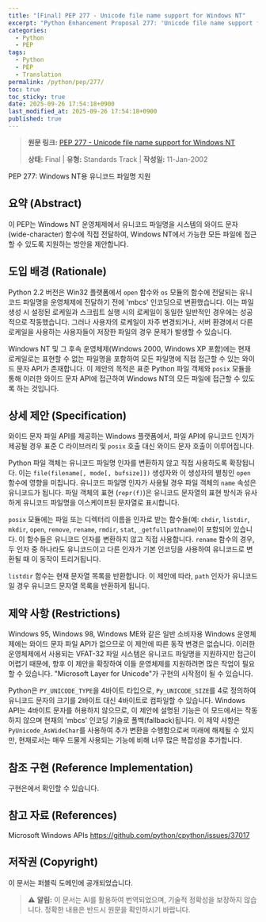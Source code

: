 ```yaml
---
title: "[Final] PEP 277 - Unicode file name support for Windows NT"
excerpt: "Python Enhancement Proposal 277: 'Unicode file name support for Windows NT'에 대한 한국어 번역입니다."
categories:
  - Python
  - PEP
tags:
  - Python
  - PEP
  - Translation
permalink: /python/pep/277/
toc: true
toc_sticky: true
date: 2025-09-26 17:54:18+0900
last_modified_at: 2025-09-26 17:54:18+0900
published: true
---
```

> **원문 링크:** [PEP 277 - Unicode file name support for Windows NT](https://peps.python.org/pep-0277/)
>
> **상태:** Final | **유형:** Standards Track | **작성일:** 11-Jan-2002

PEP 277: Windows NT용 유니코드 파일명 지원

## 요약 (Abstract)
이 PEP는 Windows NT 운영체제에서 유니코드 파일명을 시스템의 와이드 문자(wide-character) 함수에 직접 전달하여, Windows NT에서 가능한 모든 파일에 접근할 수 있도록 지원하는 방안을 제안합니다.

## 도입 배경 (Rationale)
Python 2.2 버전은 Win32 플랫폼에서 `open` 함수와 `os` 모듈의 함수에 전달되는 유니코드 파일명을 운영체제에 전달하기 전에 'mbcs' 인코딩으로 변환했습니다. 이는 파일 생성 시 설정된 로케일과 스크립트 실행 시의 로케일이 동일한 일반적인 경우에는 성공적으로 작동했습니다. 그러나 사용자의 로케일이 자주 변경되거나, 서버 환경에서 다른 로케일을 사용하는 사용자들이 저장한 파일의 경우 문제가 발생할 수 있습니다.

Windows NT 및 그 후속 운영체제(Windows 2000, Windows XP 포함)에는 현재 로케일로는 표현할 수 없는 파일명을 포함하여 모든 파일명에 직접 접근할 수 있는 와이드 문자 API가 존재합니다. 이 제안의 목적은 표준 Python 파일 객체와 `posix` 모듈을 통해 이러한 와이드 문자 API에 접근하여 Windows NT의 모든 파일에 접근할 수 있도록 하는 것입니다.

## 상세 제안 (Specification)
와이드 문자 파일 API를 제공하는 Windows 플랫폼에서, 파일 API에 유니코드 인자가 제공될 경우 표준 C 라이브러리 및 `posix` 호출 대신 와이드 문자 호출이 이루어집니다.

Python 파일 객체는 유니코드 파일명 인자를 변환하지 않고 직접 사용하도록 확장됩니다. 이는 `file(filename[, mode[, bufsize]])` 생성자와 이 생성자의 별칭인 `open` 함수에 영향을 미칩니다. 유니코드 파일명 인자가 사용될 경우 파일 객체의 `name` 속성은 유니코드가 됩니다. 파일 객체의 표현 (`repr(f)`)은 유니코드 문자열의 표현 방식과 유사하게 유니코드 파일명을 이스케이프된 문자열로 표시합니다.

`posix` 모듈에는 파일 또는 디렉터리 이름을 인자로 받는 함수들(예: `chdir`, `listdir`, `mkdir`, `open`, `remove`, `rename`, `rmdir`, `stat`, `_getfullpathname`)이 포함되어 있습니다. 이 함수들은 유니코드 인자를 변환하지 않고 직접 사용합니다. `rename` 함수의 경우, 두 인자 중 하나라도 유니코드이고 다른 인자가 기본 인코딩을 사용하여 유니코드로 변환될 때 이 동작이 트리거됩니다.

`listdir` 함수는 현재 문자열 목록을 반환합니다. 이 제안에 따라, `path` 인자가 유니코드일 경우 유니코드 문자열 목록을 반환하게 됩니다.

## 제약 사항 (Restrictions)
Windows 95, Windows 98, Windows ME와 같은 일반 소비자용 Windows 운영체제에는 와이드 문자 파일 API가 없으므로 이 제안에 따른 동작 변경은 없습니다. 이러한 운영체제에서 사용되는 VFAT-32 파일 시스템은 유니코드 파일명을 지원하지만 접근이 어렵기 때문에, 향후 이 제안을 확장하여 이들 운영체제를 지원하려면 많은 작업이 필요할 수 있습니다. "Microsoft Layer for Unicode"가 구현의 시작점이 될 수 있습니다.

Python은 `PY_UNICODE_TYPE`을 4바이트 타입으로, `Py_UNICODE_SIZE`를 4로 정의하여 유니코드 문자의 크기를 2바이트 대신 4바이트로 컴파일할 수 있습니다. Windows API는 4바이트 문자를 허용하지 않으므로, 이 제안에 설명된 기능은 이 모드에서는 작동하지 않으며 현재의 'mbcs' 인코딩 기술로 폴백(fallback)됩니다. 이 제약 사항은 `PyUnicode_AsWideChar`를 사용하여 추가 변환을 수행함으로써 미래에 해제될 수 있지만, 현재로서는 매우 드물게 사용되는 기능에 비해 너무 많은 복잡성을 추가합니다.

## 참조 구현 (Reference Implementation)
구현은에서 확인할 수 있습니다.

## 참고 자료 (References)
 Microsoft Windows APIs
 https://github.com/python/cpython/issues/37017

## 저작권 (Copyright)
이 문서는 퍼블릭 도메인에 공개되었습니다.

> ⚠️ **알림:** 이 문서는 AI를 활용하여 번역되었으며, 기술적 정확성을 보장하지 않습니다. 정확한 내용은 반드시 원문을 확인하시기 바랍니다.